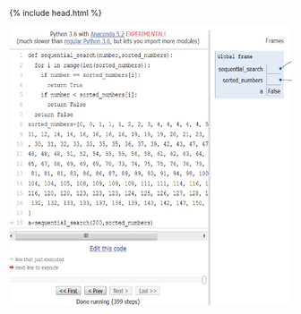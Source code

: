 {% include head.html %}

<img src="https://raw.githubusercontent.com/EdisonDeLorgues/NSI/master/hint/Correction/3.png" height="500">
